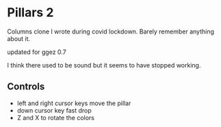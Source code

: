# Pillars 2

Columns clone I wrote during covid lockdown.
Barely remember anything about it.

updated for ggez 0.7

I think there used to be sound but it seems to have stopped working.

## Controls
* left and right cursor keys move the pillar
* down cursor key fast drop
* Z and X to rotate the colors